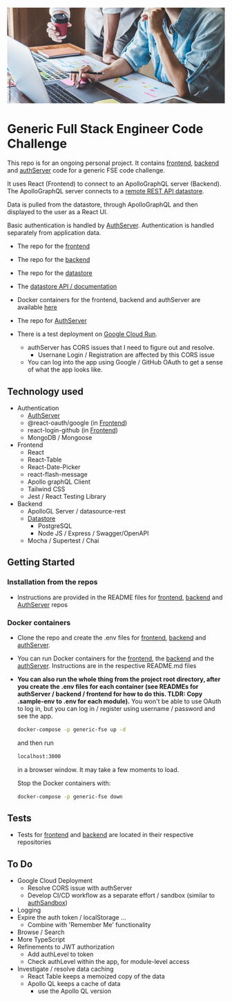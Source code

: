 
![repo header](public/main-banner.jpeg?raw=true "Generic FSE Code Challenge")

# Generic Full Stack Engineer Code Challenge

This repo is for an ongoing personal project. It contains [frontend](https://github.com/mattburnett-repo/generic-fse-code-challenge/tree/main/frontend), [backend](https://github.com/mattburnett-repo/generic-fse-code-challenge/tree/main/backend) and [authServer](https://github.com/mattburnett-repo/generic-fse-code-challenge/tree/main/authServer)  code for a generic FSE code challenge. 

It uses React (Frontend) to connect to an ApolloGraphQL server (Backend). The ApolloGraphQL server connects to a [remote REST API datastore](https://generic-fse-datastore.herokuapp.com/api/v1/api-docs/).

Data is pulled from the datastore, through ApolloGraphQL and then displayed to the user as a React UI.

Basic authentication is handled by [AuthServer](https://github.com/mattburnett-repo/generic-fse-code-challenge/tree/main/authServer). Authentication is handled separately from application data.

* The repo for the [frontend](https://github.com/mattburnett-repo/generic-fse-code-challenge/tree/main/frontend)
* The repo for the [backend](https://github.com/mattburnett-repo/generic-fse-code-challenge/tree/main/backend)
* The repo for the [datastore](https://github.com/mattburnett-repo/feather-fullstack-codechallenge-datastore)
* The [datastore API / documentation](https://generic-fse-datastore.herokuapp.com/api/v1/api-docs/)
* Docker containers for the frontend, backend and authServer are available [here](https://hub.docker.com/u/mattburnett01)
* The repo for [AuthServer](https://github.com/mattburnett-repo/generic-fse-code-challenge/tree/main/authServer)
  
* There is a test deployment on [Google Cloud Run](https://generic-fse-frontend-3g7bisuwsq-ey.a.run.app/). 
  * authServer has CORS issues that I need to figure out and resolve.
    * Usernane Login / Registration are affected by this CORS issue
  * You can log into the app using Google / GitHub OAuth to get a sense of what the app looks like.
  
## Technology used
* Authentication
  * [AuthServer](https://github.com/mattburnett-repo/generic-fse-code-challenge/tree/main/authServer)
  * @react-oauth/google (in [Frontend](https://github.com/mattburnett-repo/generic-fse-code-challenge/tree/main/frontend))
  * react-login-github (in [Frontend](https://github.com/mattburnett-repo/generic-fse-code-challenge/tree/main/frontend))
  * MongoDB / Mongoose
* Frontend
  * React
  * React-Table
  * React-Date-Picker
  * react-flash-message
  * Apollo graphQL Client
  * Tailwind CSS
  * Jest / React Testing Library
* Backend
  * ApolloGL Server / datasource-rest
  *  [Datastore](https://github.com/mattburnett-repo/feather-fullstack-codechallenge-datastore)
       * PostgreSQL
       * Node JS / Express / Swagger/OpenAPI
  * Mocha / Supertest / Chai

## Getting Started 

### Installation from the repos
* Instructions are provided in the README files for [frontend](https://github.com/mattburnett-repo/generic-fse-code-challenge/tree/main/frontend), [backend](https://github.com/mattburnett-repo/generic-fse-code-challenge/tree/main/backend) and [AuthServer](https://github.com/mattburnett-repo/generic-fse-code-challenge/tree/main/authServer) repos
  
### Docker containers
* Clone the repo and create the .env files for [frontend](https://github.com/mattburnett-repo/generic-fse-code-challenge/blob/main/frontend/.sample-env), [backend](https://github.com/mattburnett-repo/generic-fse-code-challenge/blob/main/backend/.sample-env) and [authServer](https://github.com/mattburnett-repo/generic-fse-code-challenge/blob/main/authServer/.sample-env).
  
* You can run Docker containers for the [frontend](https://github.com/mattburnett-repo/generic-fse-code-challenge/tree/main/frontend#getting-started--docker), the [backend](https://github.com/mattburnett-repo/generic-fse-code-challenge/tree/main/frontend#getting-started--docker) and the [authServer](https://github.com/mattburnett-repo/generic-fse-code-challenge/tree/main/authServer#getting-started--docker). Instructions are in the respective README.md files
  
* **You can also run the whole thing from the project root directory, after you create the .env files for each container (see READMEs for authServer / backend / frontend for how to do this. TLDR: Copy .sample-env to .env for each module).** You won't be able to use OAuth to log in, but you can log in / register using username / password and see the app.
  
  ```bash
  docker-compose -p generic-fse up -d
  ```
  and then run
  ```bash
  localhost:3000
  ```
  in a browser window. It may take a few moments to load.
  
  Stop the Docker containers with:
  ```bash
  docker-compose -p generic-fse down
  ```

## Tests
* Tests for [frontend](https://github.com/mattburnett-repo/generic-fse-code-challenge/tree/main/frontend/src/__tests__) and [backend](https://github.com/mattburnett-repo/generic-fse-code-challenge/tree/main/backend/test)  are located in their respective repositories

## To Do
* Google Cloud Deployment
  * Resolve CORS issue with authServer
  * Develop CI/CD workflow as a separate effort / sandbox (similar to [authSandbox](https://github.com/mattburnett-repo/authSandbox))
* Logging
* Expire the auth token / localStorage ...
  * Combine with 'Remember Me' functionality
* Browse / Search
* More TypeScript
* Refinements to JWT authorization
  * Add authLevel to token
  * Check authLevel within the app, for module-level access
* Investigate / resolve data caching
  * React Table keeps a memoized copy of the data
  * Apollo QL keeps a cache of data
    * use the Apollo QL version